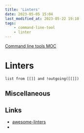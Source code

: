 ```yaml
---
title: 'Linters'
date: 2023-05-05 15:04
last_modified_at: 2023-05-22 19:10
tags:
    - command-line-tool
    - linter
---
```


[Command line tools MOC](Command%20line%20tools%20MOC.md)

# Linters

```dataview
list from [[]] and !outgoing([[]])
```

## Miscellaneous

## Links

-   [awesome-linters](https://github.com/caramelomartins/awesome-linters)
-
